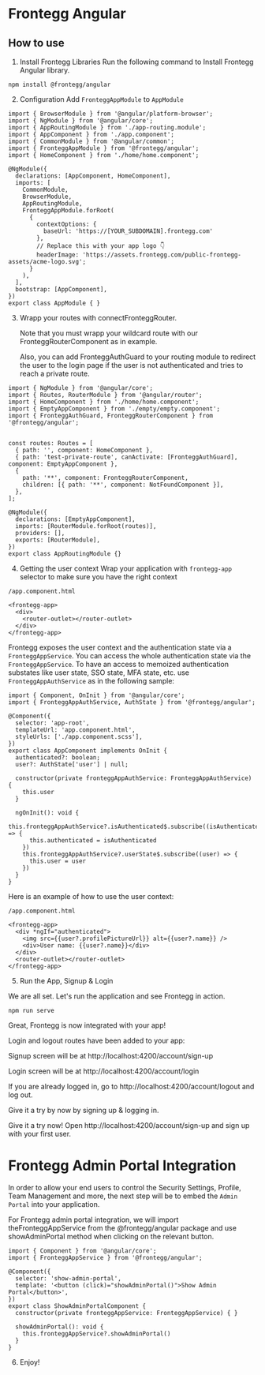 # Frontegg Angular

## How to use

1. Install Frontegg Libraries
   Run the following command to Install Frontegg Angular library.

```
npm install @frontegg/angular
```

2. Configuration
   Add `FronteggAppModule` to `AppModule`

```
import { BrowserModule } from '@angular/platform-browser';
import { NgModule } from '@angular/core';
import { AppRoutingModule } from './app-routing.module';
import { AppComponent } from './app.component';
import { CommonModule } from '@angular/common';
import { FronteggAppModule } from '@frontegg/angular';
import { HomeComponent } from './home/home.component';

@NgModule({
  declarations: [AppComponent, HomeComponent],
  imports: [
    CommonModule,
    BrowserModule,
    AppRoutingModule,
    FronteggAppModule.forRoot(
      {
        contextOptions: {
          baseUrl: 'https://[YOUR_SUBDOMAIN].frontegg.com'
        },
        // Replace this with your app logo 👇
        headerImage: 'https://assets.frontegg.com/public-frontegg-assets/acme-logo.svg';
      }
    ),
  ],
  bootstrap: [AppComponent],
})
export class AppModule { }
```

3. Wrapp your routes with connectFronteggRouter.

   Note that you must wrapp your wildcard route with our FronteggRouterComponent as in example.

   Also, you can add FronteggAuthGuard to your routing module to redirect the user to the login page if the user is not authenticated and tries to reach a private route.

```
import { NgModule } from '@angular/core';
import { Routes, RouterModule } from '@angular/router';
import { HomeComponent } from './home/home.component';
import { EmptyAppComponent } from './empty/empty.component';
import { FronteggAuthGuard, FronteggRouterComponent } from '@frontegg/angular';


const routes: Routes = [
  { path: '', component: HomeComponent },
  { path: 'test-private-route', canActivate: [FronteggAuthGuard], component: EmptyAppComponent },
  {
    path: '**', component: FronteggRouterComponent,
    children: [{ path: '**', component: NotFoundComponent }],
  },
];

@NgModule({
  declarations: [EmptyAppComponent],
  imports: [RouterModule.forRoot(routes)],
  providers: [],
  exports: [RouterModule],
})
export class AppRoutingModule {}
```

4. Getting the user context
  Wrap your application with `frontegg-app` selector to make sure you have the right context

```
/app.component.html

<frontegg-app>
  <div>
    <router-outlet></router-outlet>
  </div>
</frontegg-app>
```

   Frontegg exposes the user context and the authentication state via a `FronteggAppService`.
   You can access the whole authentication state via the `FronteggAppService`.
   To have an access to memoized authentication substates like user state, SSO state, MFA state, etc.
   use `FronteggAppAuthService` as in the following sample:

```
import { Component, OnInit } from '@angular/core';
import { FronteggAppAuthService, AuthState } from '@frontegg/angular';

@Component({
  selector: 'app-root',
  templateUrl: 'app.component.html',
  styleUrls: ['./app.component.scss'],
})
export class AppComponent implements OnInit {
  authenticated?: boolean;
  user?: AuthState['user'] | null;

  constructor(private fronteggAppAuthService: FronteggAppAuthService) {
    this.user
  }

  ngOnInit(): void {
    this.fronteggAppAuthService?.isAuthenticated$.subscribe((isAuthenticated) => {
      this.authenticated = isAuthenticated
    })
    this.fronteggAppAuthService?.userState$.subscribe((user) => {
      this.user = user
    })
  }
}
```

Here is an example of how to use the user context:

```
/app.component.html

<frontegg-app>
  <div *ngIf="authenticated">
    <img src={{user?.profilePictureUrl}} alt={{user?.name}} />
    <div>User name: {{user?.name}}</div>
  </div>
  <router-outlet></router-outlet>
</frontegg-app>
```

5.  Run the App, Signup & Login

We are all set. Let's run the application and see Frontegg in action.

```
npm run serve
```

Great, Frontegg is now integrated with your app!

Login and logout routes have been added to your app:

Signup screen will be at http://localhost:4200/account/sign-up

Login screen will be at http://localhost:4200/account/login

If you are already logged in, go to http://localhost:4200/account/logout and log out.

Give it a try by now by signing up & logging in.

Give it a try now!
Open http://localhost:4200/account/sign-up and sign up with your first user.

# Frontegg Admin Portal Integration

In order to allow your end users to control the Security Settings, Profile, Team Management and more, the next step will be to embed the `Admin Portal` into your application.

For Frontegg admin portal integration, we will import theFronteggAppService
from the @frontegg/angular package and use showAdminPortal method when clicking on the relevant button.


```
import { Component } from '@angular/core';
import { FronteggAppService } from '@frontegg/angular';

@Component({
  selector: 'show-admin-portal',
  template: '<button (click)="showAdminPortal()">Show Admin Portal</button>',
})
export class ShowAdminPortalComponent {
  constructor(private fronteggAppService: FronteggAppService) { }

  showAdminPortal(): void {
    this.fronteggAppService?.showAdminPortal()
  }
}
```

6. Enjoy!
